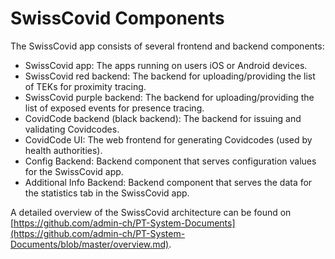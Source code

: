 <h1>SwissCovid Components</h1>

The SwissCovid app consists of several frontend and backend components:

- SwissCovid app: The apps running on users iOS or Android devices.
- SwissCovid red backend: The backend for uploading/providing the list of TEKs for proximity tracing.
- SwissCovid purple backend: The backend for uploading/providing the list of exposed events for presence tracing.
- CovidCode backend (black backend): The backend for issuing and validating Covidcodes.
- CovidCode UI: The web frontend for generating Covidcodes (used by health authorities).
- Config Backend: Backend component that serves configuration values for the SwissCovid app.
- Additional Info Backend: Backend component that serves the data for the statistics tab in the SwissCovid app.  

A detailed overview of the SwissCovid architecture can be found on [https://github.com/admin-ch/PT-System-Documents](https://github.com/admin-ch/PT-System-Documents/blob/master/overview.md).
